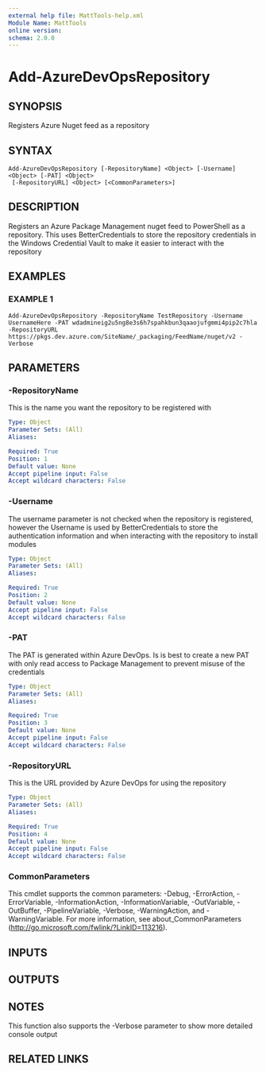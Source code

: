 ```yaml
---
external help file: MattTools-help.xml
Module Name: MattTools
online version:
schema: 2.0.0
---
```


# Add-AzureDevOpsRepository

## SYNOPSIS
Registers Azure Nuget feed as a repository

## SYNTAX

```
Add-AzureDevOpsRepository [-RepositoryName] <Object> [-Username] <Object> [-PAT] <Object>
 [-RepositoryURL] <Object> [<CommonParameters>]
```

## DESCRIPTION
Registers an Azure Package Management nuget feed to PowerShell as a repository.
This uses BetterCredentials to store the repository credentials in the Windows Credential Vault to make it easier to interact with the repository

## EXAMPLES

### EXAMPLE 1
```
Add-AzureDevOpsRepository -RepositoryName TestRepository -Username UsernameHere -PAT wdadmineig2u5ng8e3s6h7spahkbun3qaaojufgmmi4pip2c7hla -RepositoryURL https://pkgs.dev.azure.com/SiteName/_packaging/FeedName/nuget/v2 -Verbose
```

## PARAMETERS

### -RepositoryName
This is the name you want the repository to be registered with

```yaml
Type: Object
Parameter Sets: (All)
Aliases:

Required: True
Position: 1
Default value: None
Accept pipeline input: False
Accept wildcard characters: False
```

### -Username
The username parameter is not checked when the repository is registered, however the Username is used by BetterCredentials to store the authentication information and when interacting with the repository to install modules

```yaml
Type: Object
Parameter Sets: (All)
Aliases:

Required: True
Position: 2
Default value: None
Accept pipeline input: False
Accept wildcard characters: False
```

### -PAT
The PAT is generated within Azure DevOps.
Is is best to create a new PAT with only read access to Package Management to prevent misuse of the credentials

```yaml
Type: Object
Parameter Sets: (All)
Aliases:

Required: True
Position: 3
Default value: None
Accept pipeline input: False
Accept wildcard characters: False
```

### -RepositoryURL
This is the URL provided by Azure DevOps for using the repository

```yaml
Type: Object
Parameter Sets: (All)
Aliases:

Required: True
Position: 4
Default value: None
Accept pipeline input: False
Accept wildcard characters: False
```

### CommonParameters
This cmdlet supports the common parameters: -Debug, -ErrorAction, -ErrorVariable, -InformationAction, -InformationVariable, -OutVariable, -OutBuffer, -PipelineVariable, -Verbose, -WarningAction, and -WarningVariable.
For more information, see about_CommonParameters (http://go.microsoft.com/fwlink/?LinkID=113216).

## INPUTS

## OUTPUTS

## NOTES
This function also supports the -Verbose parameter to show more detailed console output

## RELATED LINKS
